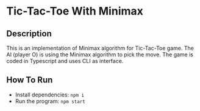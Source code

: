 # Tic-Tac-Toe With Minimax

## Description

This is an implementation of Minimax algorithm for Tic-Tac-Toe game. The AI (player O) is using the Minimax algorithm to pick the move. The game is coded in Typescript and uses CLI as interface.

## How To Run

- Install dependencies: `npm i`
- Run the program: `npm start`